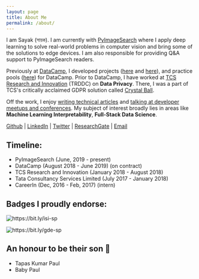 ```yaml
---
layout: page
title: About Me
permalink: /about/
---
```

I am Sayak (সায়ক). I am currently with [PyImageSearch](pyimagesearch.com) where I apply deep learning to solve real-world problems in computer vision and bring some of the solutions to edge devices. I am also responsible for providing Q&A support to PyImageSearch readers.

Previously at [DataCamp](datacamp.com), I developed projects ([here](https://www.datacamp.com/projects/558?tap_a=5644-dce66f&tap_s=357540-5b28dd) and [here](https://www.datacamp.com/projects/754?tap_a=5644-dce66f&tap_s=357540-5b28dd)), and practice pools ([here](https://practice.datacamp.com/p/217?tap_a=5644-dce66f&tap_s=357540-5b28dd)) for DataCamp. Prior to DataCamp, I have worked at [TCS Research and Innovation](https://www.tcs.com/research-and-innovation) (TRDDC) on **Data Privacy**. There, I was a part of TCS's critically acclaimed GDPR solution called [Crystal Ball](https://www.tcs.com/tcs-recognized-leader-gdpr-services-by-nelsonhall).

Off the work, I enjoy [writing technical articles](https://sayakpaul.github.io/portfolio/authoring/) and [talking at developer meetups and conferences](https://sayakpaul.github.io/portfolio/talksseminarsworkshops/). My subject of interest broadly lies in areas like **Machine Learning Interpretability**, **Full-Stack Data Science**.

[Github](https://github.com/sayakpaul/) | [LinkedIn](https://www.linkedin.com/in/sayak-paul/) | [Twitter](https://twitter.com/RisingSayak) | [ResearchGate](https://www.researchgate.net/profile/Sayak_Paul2) | [Email](mailto:spsayakpaul@gmail.com)

## Timeline:
- PyImageSearch (June, 2019 - present)
- DataCamp (August 2018 - June 2019) (on contract)
- TCS Research and Innovation (January 2018 - August 2018)
- Tata Consultancy Services Limited (July 2017 - January 2018)
- CareerIn (Dec, 2016 - Feb, 2017) (intern)

## Badges I proudly endorse:

![]({{site.baseurl}}/images/innovator_badge.jpg "https://bit.ly/isi-sp")

![]({{site.baseurl}}/images/gde_badge.png "https://bit.ly/gde-sp")

## An honour to be their son 🙂
- Tapas Kumar Paul
- Baby Paul
